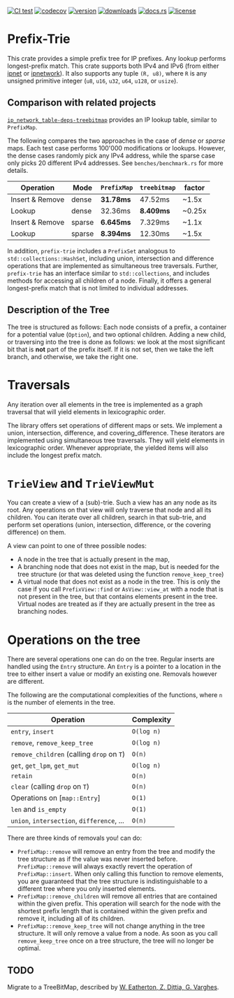 [![CI test](https://img.shields.io/github/actions/workflow/status/tiborschneider/prefix-trie/test.yml)](https://github.com/tiborschneider/prefix-trie/actions)
[![codecov](https://codecov.io/gh/tiborschneider/prefix-trie/branch/main/graph/badge.svg?token=EEJXNNURMW)](https://codecov.io/gh/tiborschneider/prefix-trie)
[![version](https://img.shields.io/crates/v/prefix-trie)](https://crates.io/crates/prefix-trie)
[![downloads](https://img.shields.io/crates/d/prefix-trie)](https://crates.io/crates/prefix-trie)
[![docs.rs](https://img.shields.io/docsrs/prefix-trie/latest)](https://docs.rs/prefix-trie/latest/prefix_trie/)
[![license](https://img.shields.io/crates/l/prefix-trie/0.2.2)](https://crates.io/crates/prefix-trie)

# Prefix-Trie

This crate provides a simple prefix tree for IP prefixes. Any lookup performs longest-prefix
match. This crate supports both IPv4 and IPv6 (from either [ipnet](https://docs.rs/ipnet/2.10.0)
or [ipnetwork](https://crates.io/crates/ipnetwork)). It also supports any tuple `(R, u8)`, where 
`R` is any unsigned primitive integer (`u8`, `u16`, `u32`, `u64`, `u128`, or `usize`).

## Comparison with related projects

[`ip_network_table-deps-treebitmap`](https://crates.io/crates/ip_network_table-deps-treebitmap)
provides an IP lookup table, similar to `PrefixMap`.

The following compares the two approaches in the case of *dense* or *sparse* maps. Each test case
performs 100'000 modifications or lookups. However, the dense cases randomly pick any IPv4
address, while the sparse case only picks 20 different IPv4 addresses. See `benches/benchmark.rs`
for more details.

| Operation       | Mode   | `PrefixMap` | `treebitmap` | factor |
|-----------------|--------|-------------|--------------|--------|
| Insert & Remove | dense  | **31.78ms** | 47.52ms      | ~1.5x  |
| Lookup          | dense  | 32.36ms     | **8.409ms**  | ~0.25x |
| Insert & Remove | sparse | **6.645ms** | 7.329ms      | ~1.1x  |
| Lookup          | sparse | **8.394ms** | 12.30ms      | ~1.5x  |

In addition, `prefix-trie` includes a `PrefixSet` analogous to `std::collections::HashSet`,
including union, intersection and difference operations that are implemented as simultaneous
tree traversals. Further, `prefix-trie` has an interface similar to `std::collections`, and
includes methods for accessing all children of a node. Finally, it offers a general
longest-prefix match that is not limited to individual addresses.

## Description of the Tree

The tree is structured as follows: Each node consists of a prefix, a container for a potential
value (`Option`), and two optional children. Adding a new child, or traversing into the tree is
done as follows: we look at the most significant bit that is **not** part of the prefix
itself. If it is not set, then we take the left branch, and otherwise, we take the right one.

# Traversals

Any iteration over all elements in the tree is implemented as a graph traversal that will yield
elements in lexicographic order.

The library offers set operations of different maps or sets. We implement a union, intersection,
difference, and covering_difference. These iterators are implemented using simultaneous tree
traversals. They will yield elements in lexicographic order. Whenever appropriate, the yielded
items will also include the longest prefix match.

# `TrieView` and `TrieViewMut`

You can create a view of a (sub)-trie. Such a view has an any node as its root. Any operations
on that view will only traverse that node and all its children. You can iterate over all
children, search in that sub-trie, and perform set operations (union, intersection, difference,
or the covering difference) on them.

A view can point to one of three possible nodes:
- A node in the tree that is actually present in the map,
- A branching node that does not exist in the map, but is needed for the tree structure (or that
  was deleted using the function `remove_keep_tree`)
- A virtual node that does not exist as a node in the tree. This is only the case if you call
  `PrefixView::find` or `AsView::view_at` with a node that is not present in the tree, but
  that contains elements present in the tree. Virtual nodes are treated as if they are actually
  present in the tree as branching nodes.

# Operations on the tree

There are several operations one can do on the tree. Regular inserts are handled using the
`Entry` structure. An `Entry` is a pointer to a location in the tree to either insert a value or
modify an existing one. Removals however are different.

The following are the computational complexities of the functions, where `n` is the number of
elements in the tree.

| Operation                                  | Complexity |
|--------------------------------------------|------------|
| `entry`, `insert`                          | `O(log n)` |
| `remove`, `remove_keep_tree`               | `O(log n)` |
| `remove_children` (calling `drop` on `T`)  | `O(n)`     |
| `get`, `get_lpm`, `get_mut`                | `O(log n)` |
| `retain`                                   | `O(n)`     |
| `clear` (calling `drop` on `T`)            | `O(n)`     |
| Operations on [`map::Entry`]               | `O(1)`     |
| `len` and `is_empty`                       | `O(1)`     |
| `union`, `intersection`, `difference`, ... | `O(n)`     |

There are three kinds of removals you! can do:

- `PrefixMap::remove` will remove an entry from the tree and modify the tree structure as if
  the value was never inserted before. `PrefixMap::remove` will always exactly revert the
  operation of `PrefixMap::insert`. When only calling this function to remove elements, you
  are guaranteed that the tree structure is indistinguishable to a different tree where you
  only inserted elements.
- `PrefixMap::remove_children` will remove all entries that are contained within the given
  prefix. This operation will search for the node with the shortest prefix length that is
  contained within the given prefix and remove it, including all of its children.
- `PrefixMap::remove_keep_tree` will not change anything in the tree structure. It will only
  remove a value from a node. As soon as you call `remove_keep_tree` once on a tree structure,
  the tree will no longer be optimal.

## TODO

Migrate to a TreeBitMap, described by [W. Eatherton, Z. Dittia, G. Varghes](https://doi.org/10.1145/997150.997160).
